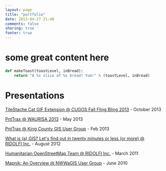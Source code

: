 ```yaml
---
layout: page
title: "portfolio"
date: 2013-04-27 21:40
comments: false
sharing: true
footer: true
---
```


# some great content here

``` python
def makeToast(toastLevel, inBread):
    return "A %s slice of %s bread! Yum!" % (toastLevel, inBread)
```

# Presentations
[TileStache Cat GIF Extension @ CUGOS Fall Fling Bling 2013](https://speakerdeck.com/mattmakesmaps/tilestache-more-then-youre-granddads-tilecache-server) - October 2013

[PntTrax @ WAURISA 2013](https://speakerdeck.com/mattmakesmaps/pnttrax-at-waurisa-2013) - May 2013

[PntTrax @ King County GIS User Group](https://speakerdeck.com/mattmakesmaps/pnttrax-at-king-county-gis-user-group-feb-2013) - Feb 2013

[What is (a) GIS? Let's find out in twenty minutes or less (or more) @ RIDOLFI Inc.](https://speakerdeck.com/mattmakesmaps/what-is-a-gis) - August 2012

[Humanitarian OpenStreetMap Team @ RIDOLFI Inc.](https://speakerdeck.com/mattmakesmaps/humanitarian-open-street-map-team-haiti-kiosk-mapping-overview) - March 2011

[Mapnik: An Overview @ NWWaGIS User Group](https://speakerdeck.com/mattmakesmaps/mapnik-an-overview) - June 2010
